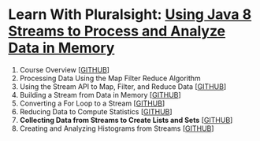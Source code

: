 # Learn With Pluralsight: [Using Java 8 Streams to Process and Analyze Data in Memory][url.course]

1. Course Overview [[GITHUB][branch.gh.main]]
2. Processing Data Using the Map Filter Reduce Algorithm
3. Using the Stream API to Map, Filter, and Reduce Data [[GITHUB][branch.gh.p3]]
4. Building a Stream from Data in Memory [[GITHUB][branch.gh.p4]]
5. Converting a For Loop to a Stream [[GITHUB][branch.gh.p5]]
6. Reducing Data to Compute Statistics [[GITHUB][branch.gh.p6]]
7. **Collecting Data from Streams to Create Lists and Sets** [[GITHUB][branch.gh.p7]]
8. Creating and Analyzing Histograms from Streams [[GITHUB][branch.gh.p8]]

[url.course]: https://app.pluralsight.com/library/courses/java-streams-process-analyze-data-memory
[branch.gh.main]: https://github.com/reinielfc/lrn-ps-java8-streams-to-process-analyze-data-in-memory/tree/main
[branch.gh.p1]: https://github.com/reinielfc/lrn-ps-java8-streams-to-process-analyze-data-in-memory/tree/1-CourseOverview 
[branch.gh.p2]: https://github.com/reinielfc/lrn-ps-java8-streams-to-process-analyze-data-in-memory/tree/2-ProcessingDataUsingTheMapFilterReduceAlgorithm
[branch.gh.p3]: https://github.com/reinielfc/lrn-ps-java8-streams-to-process-analyze-data-in-memory/tree/3-UsingTheStreamApiToMapFilterAndReduceData
[branch.gh.p4]: https://github.com/reinielfc/lrn-ps-java8-streams-to-process-analyze-data-in-memory/tree/4-BuildingAStreamFromDataInMemory
[branch.gh.p5]: https://github.com/reinielfc/lrn-ps-java8-streams-to-process-analyze-data-in-memory/tree/5-ConvertingAForLoopToAStream
[branch.gh.p6]: https://github.com/reinielfc/lrn-ps-java8-streams-to-process-analyze-data-in-memory/tree/6-ReducingDataToComputeStatistics
[branch.gh.p7]: https://github.com/reinielfc/lrn-ps-java8-streams-to-process-analyze-data-in-memory/tree/7-CollectingDataFromStreamsToCreateListsAndSets
[branch.gh.p8]: https://github.com/reinielfc/lrn-ps-java8-streams-to-process-analyze-data-in-memory/tree/8-CreatingAndAnalyzingHistogramsFromStreams
